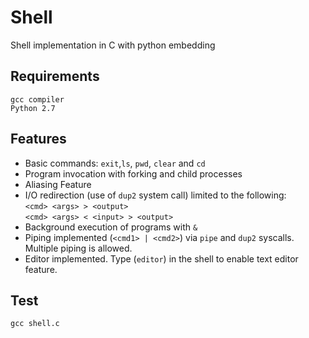 # Shell
Shell implementation in C with python embedding

Requirements
--------
```
gcc compiler
Python 2.7
```
Features
--------

* Basic commands: `exit`,`ls`, `pwd`, `clear` and `cd`
* Program invocation with forking and child processes
* Aliasing Feature
* I/O redirection (use of `dup2` system call) limited to the following:  
        `<cmd> <args> > <output>`  
        `<cmd> <args> < <input> > <output>`
* Background execution of programs with `&`
* Piping implemented (`<cmd1> | <cmd2>`) via `pipe` and `dup2` syscalls. Multiple piping is allowed.
* Editor implemented. Type (`editor`) in the shell to enable text editor feature.
	

Test
--------
```
gcc shell.c

```
